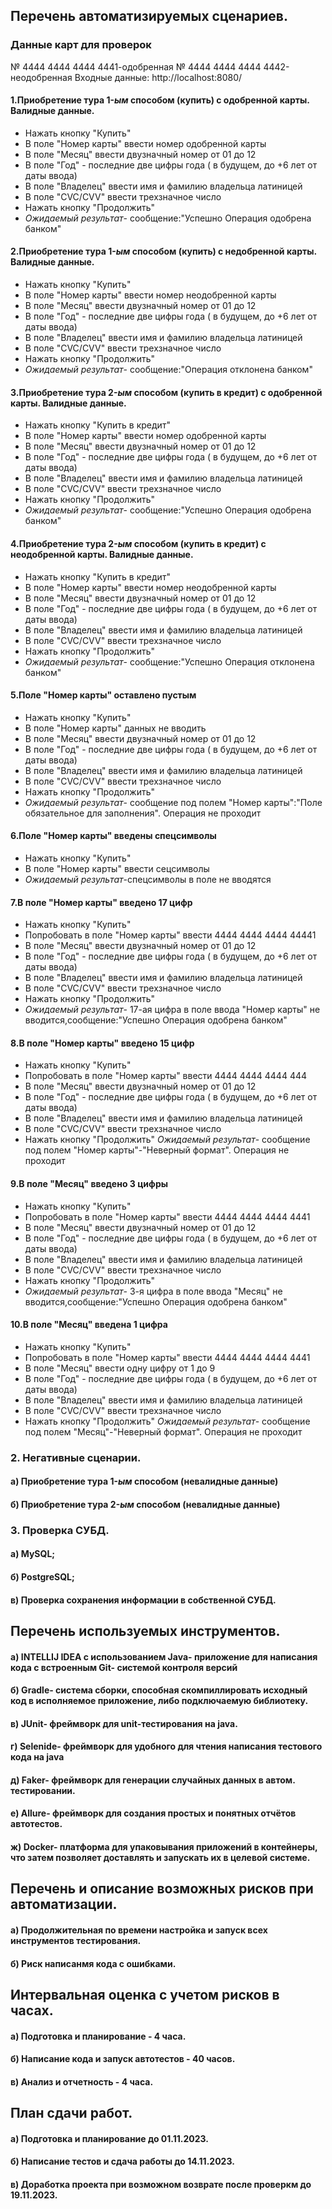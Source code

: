 ## Перечень автоматизируемых сценариев.
### Данные карт для проверок
№ 4444 4444 4444 4441-одобренная
№ 4444 4444 4444 4442-неодобренная
Входные данные:  http://localhost:8080/
#### 1.Приобретение тура 1-*ым* способом (купить) с одобренной карты. Валидные данные.
* Нажать кнопку "Купить"
* В поле "Номер карты" ввести номер одобренной карты
* В поле "Месяц" ввести двузначный номер от 01 до 12
* В поле "Год" - последние две цифры года ( в будущем, до +6 лет от даты ввода)
* В поле "Владелец" ввести имя и фамилию владельца латиницей
* В поле "CVC/CVV" ввести трехзначное число
* Нажать кнопку "Продолжить"
* *Ожидаемый результат*- сообщение:"Успешно Операция одобрена банком" 
#### 2.Приобретение тура 1-*ым* способом (купить) с недобренной карты. Валидные данные.
* Нажать кнопку "Купить"
* В поле "Номер карты" ввести номер неодобренной карты
* В поле "Месяц" ввести двузначный номер от 01 до 12
* В поле "Год" - последние две цифры года ( в будущем, до +6 лет от даты ввода)
* В поле "Владелец" ввести имя и фамилию владельца латиницей
* В поле "CVC/CVV" ввести трехзначное число
* Нажать кнопку "Продолжить"
* *Ожидаемый результат*- сообщение:"Операция отклонена банком"
 #### 3.Приобретение тура 2-*ым* способом (купить в кредит) с одобренной карты. Валидные данные.
* Нажать кнопку "Купить в кредит"
* В поле "Номер карты" ввести номер одобренной карты
* В поле "Месяц" ввести двузначный номер от 01 до 12
* В поле "Год" - последние две цифры года ( в будущем, до +6 лет от даты ввода)
* В поле "Владелец" ввести имя и фамилию владельца латиницей
* В поле "CVC/CVV" ввести трехзначное число
* Нажать кнопку "Продолжить"
* *Ожидаемый результат*- сообщение:"Успешно Операция одобрена банком"
#### 4.Приобретение тура 2-*ым* способом (купить в кредит) с неодобренной карты. Валидные данные.
* Нажать кнопку "Купить в кредит"
* В поле "Номер карты" ввести номер неодобренной карты
* В поле "Месяц" ввести двузначный номер от 01 до 12
* В поле "Год" - последние две цифры года ( в будущем, до +6 лет от даты ввода)
* В поле "Владелец" ввести имя и фамилию владельца латиницей
* В поле "CVC/CVV" ввести трехзначное число
* Нажать кнопку "Продолжить"
* *Ожидаемый результат*- сообщение:"Успешно Операция отклонена банком"
#### 5.Поле "Номер карты" оставлено пустым
* Нажать кнопку "Купить"
* В поле "Номер карты" данных не вводить
* В поле "Месяц" ввести двузначный номер от 01 до 12
* В поле "Год" - последние две цифры года ( в будущем, до +6 лет от даты ввода)
* В поле "Владелец" ввести имя и фамилию владельца латиницей
* В поле "CVC/CVV" ввести трехзначное число
* Нажать кнопку "Продолжить"
* *Ожидаемый результат*- сообщение под полем "Номер карты":"Поле обязательное для заполнения". Операция не проходит
#### 6.Поле "Номер карты" введены спецсимволы
* Нажать кнопку "Купить"
* В поле "Номер карты" ввести сецсимволы
* *Ожидаемый результат*-спецсимволы в поле не вводятся
#### 7.В поле "Номер карты" введено 17 цифр
* Нажать кнопку "Купить"
* Попробовать в поле "Номер карты" ввести 4444 4444 4444 44441
* В поле "Месяц" ввести двузначный номер от 01 до 12
* В поле "Год" - последние две цифры года ( в будущем, до +6 лет от даты ввода)
* В поле "Владелец" ввести имя и фамилию владельца латиницей
* В поле "CVC/CVV" ввести трехзначное число
* Нажать кнопку "Продолжить"
* *Ожидаемый результат*- 17-ая цифра в поле ввода "Номер карты" не вводится,сообщение:"Успешно Операция одобрена банком"
#### 8.В поле "Номер карты" введено 15 цифр
* Нажать кнопку "Купить"
* Попробовать в поле "Номер карты" ввести 4444 4444 4444 444
* В поле "Месяц" ввести двузначный номер от 01 до 12
* В поле "Год" - последние две цифры года ( в будущем, до +6 лет от даты ввода)
* В поле "Владелец" ввести имя и фамилию владельца латиницей
* В поле "CVC/CVV" ввести трехзначное число
* Нажать кнопку "Продолжить" 
*Ожидаемый результат*- сообщение под полем "Номер карты"-"Неверный формат". Операция не проходит
#### 9.В поле "Месяц" введено 3 цифры
* Нажать кнопку "Купить"
* Попробовать в поле "Номер карты" ввести 4444 4444 4444 4441
* В поле "Месяц" ввести двузначный номер от 01 до 12
* В поле "Год" - последние две цифры года ( в будущем, до +6 лет от даты ввода)
* В поле "Владелец" ввести имя и фамилию владельца латиницей
* В поле "CVC/CVV" ввести трехзначное число
* Нажать кнопку "Продолжить"
* *Ожидаемый результат*- 3-я цифра в поле ввода "Месяц" не вводится,сообщение:"Успешно Операция одобрена банком"
#### 10.В поле "Месяц" введена 1 цифра
* Нажать кнопку "Купить"
* Попробовать в поле "Номер карты" ввести 4444 4444 4444 4441
* В поле "Месяц" ввести одну цифру от 1 до 9
* В поле "Год" - последние две цифры года ( в будущем, до +6 лет от даты ввода)
* В поле "Владелец" ввести имя и фамилию владельца латиницей
* В поле "CVC/CVV" ввести трехзначное число
* Нажать кнопку "Продолжить"
*Ожидаемый результат*- сообщение под полем "Месяц"-"Неверный формат". Операция не проходит



### 2. Негативные сценарии.
#### а) Приобретение тура 1-*ым* способом (невалидные данные)
#### б) Приобретение тура 2-*ым* способом (невалидные данные)
### 3. Проверка СУБД.
#### а) MySQL;
#### б) PostgreSQL;
#### в) Проверка сохранения информации в собственной СУБД.
## Перечень используемых инструментов.
#### a) INTELLIJ IDEA с использованием Java- приложение для написания кода с встроенным Git- системой контроля версий
#### б) Gradle- система сборки, способная скомпиллировать исходный код в исполняемое приложение, либо подключаемую библиотеку.
#### в) JUnit- фреймворк для unit-тестирования на java.
#### г) Selenide- фреймворк для удобного для чтения написания тестового кода на java
#### д) Faker- фреймворк для генерации случайных данных в автом. тестировании.
#### е) Allure- фреймворк для создания простых и понятных отчётов автотестов.
#### ж) Docker- платформа для упаковывания приложений в контейнеры, что затем позволяет доставлять и запускать их в целевой системе.
##  Перечень и описание возможных рисков при автоматизации.
#### а) Продолжительная по времени настройка и запуск всех инструментов тестирования.
#### б) Риск написанмя кода с ошибками.
## Интервальная оценка с учетом рисков в часах.
#### а) Подготовка и планирование - 4 часа.
#### б) Написание кода и запуск автотестов - 40 часов.
#### в) Анализ и отчетность - 4 часа.
## План сдачи работ.
#### a) Подготовка и планирование до 01.11.2023.
#### б) Написание тестов и сдача работы до 14.11.2023.
#### в) Доработка проекта при возможном возврате после проверкм до 19.11.2023.


